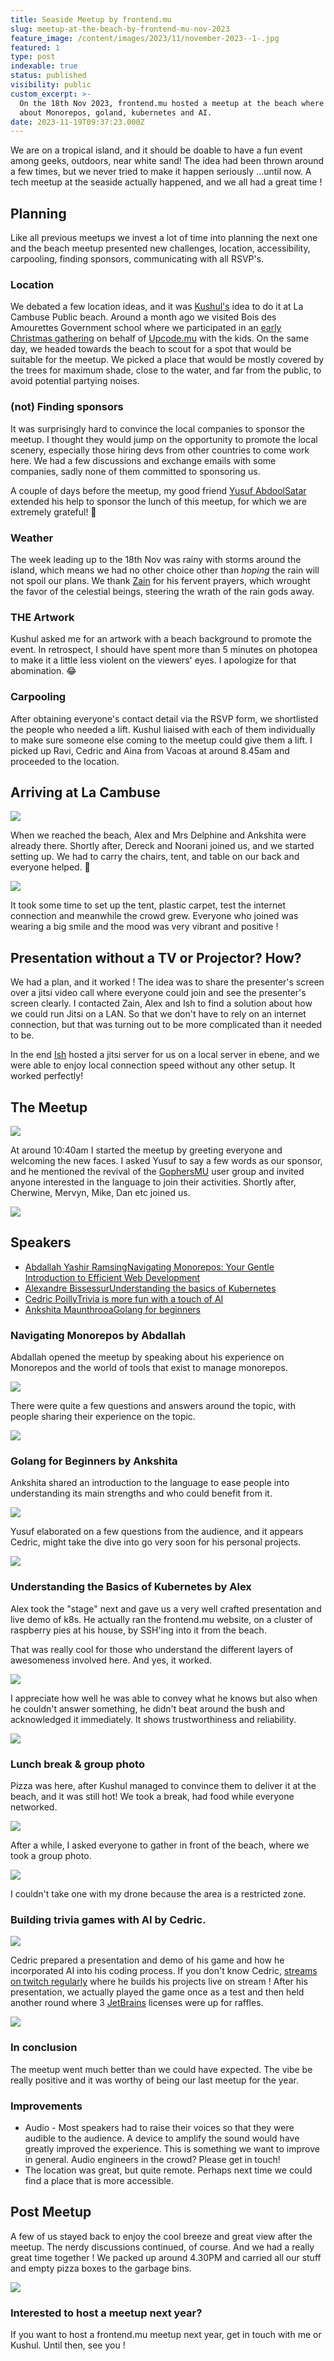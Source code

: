 ```yaml
---
title: Seaside Meetup by frontend.mu
slug: meetup-at-the-beach-by-frontend-mu-nov-2023
feature_image: /content/images/2023/11/november-2023--1-.jpg
featured: 1
type: post
indexable: true
status: published
visibility: public
custom_excerpt: >-
  On the 18th Nov 2023, frontend.mu hosted a meetup at the beach where we spoke
  about Monorepos, goland, kubernetes and AI.
date: 2023-11-19T09:37:23.000Z
---
```


We are on a tropical island, and it should be doable to have a fun event among geeks, outdoors, near white sand! The idea had been thrown around a few times, but we never tried to make it happen seriously …until now. A tech meetup at the seaside actually happened, and we all had a great time !

## Planning

Like all previous meetups we invest a lot of time into planning the next one and the beach meetup presented new challenges, location, accessibility, carpooling, finding sponsors, communicating with all RSVP's.

### Location

We debated a few location ideas, and it was [Kushul's](https://www.linkedin.com/in/kushul-soomaree-515502147/) idea to do it at La Cambuse Public beach. Around a month ago we visited Bois des Amourettes Government school where we participated in an [early Christmas gathering](https://www.linkedin.com/feed/update/urn:li:activity:7120794588373475329) on behalf of [Upcode.mu](https://upcode.mu/) with the kids. On the same day, we headed towards the beach to scout for a spot that would be suitable for the meetup. We picked a place that would be mostly covered by the trees for maximum shade, close to the water, and far from the public, to avoid potential partying noises.

### (not) Finding sponsors

It was surprisingly hard to convince the local companies to sponsor the meetup. I thought they would jump on the opportunity to promote the local scenery, especially those hiring devs from other countries to come work here. We had a few discussions and exchange emails with some companies, sadly none of them committed to sponsoring us.

A couple of days before the meetup, my good friend [Yusuf AbdoolSatar](https://www.linkedin.com/in/fluxy/) extended his help to sponsor the lunch of this meetup, for which we are extremely grateful! 🎉

### Weather

The week leading up to the 18th Nov was rainy with storms around the island, which means we had no other choice other than _hoping_ the rain will not spoil our plans. We thank [Zain](https://twitter.com/EdogawaZain) for his fervent prayers, which wrought the favor of the celestial beings, steering the wrath of the rain gods away.

### THE Artwork

Kushul asked me for an artwork with a beach background to promote the event. In retrospect, I should have spent more than 5 minutes on photopea to make it a little less violent on the viewers' eyes. I apologize for that abomination. 😂

### Carpooling

After obtaining everyone's contact detail via the RSVP form, we shortlisted the people who needed a lift. Kushul liaised with each of them individually to make sure someone else coming to the meetup could give them a lift. I picked up Ravi, Cedric and Aina from Vacoas at around 8.45am and proceeded to the location.

## Arriving at La Cambuse  

![](/content/images/2023/11/image.png)

When we reached the beach, Alex and Mrs Delphine and Ankshita were already there. Shortly after, Dereck and Noorani joined us, and we started setting up. We had to carry the chairs, tent, and table on our back and everyone helped. 🙏

![](/content/images/2023/11/image-1.png)

It took some time to set up the tent, plastic carpet, test the internet connection and meanwhile the crowd grew. Everyone who joined was wearing a big smile and the mood was very vibrant and positive !

## Presentation without a TV or Projector? How?

We had a plan, and it worked ! The idea was to share the presenter's screen over a jitsi video call where everyone could join and see the presenter's screen clearly. I contacted Zain, Alex and Ish to find a solution about how we could run Jitsi on a LAN. So that we don't have to rely on an internet connection, but that was turning out to be more complicated than it needed to be.

In the end [Ish](https://www.linkedin.com/in/ishsookun/) hosted a jitsi server for us on a local server in ebene, and we were able to enjoy local connection speed without any other setup. It worked perfectly!

## The Meetup

![](/content/images/2023/11/image-2.png)

At around 10:40am I started the meetup by greeting everyone and welcoming the new faces. I asked Yusuf to say a few words as our sponsor, and he mentioned the revival of the [GophersMU](https://gophers.mu/) user group and invited anyone interested in the language to join their activities. Shortly after, Cherwine, Mervyn, Mike, Dan etc joined us.

![](/content/images/2023/11/image-3.png)

## Speakers

*   [Abdallah Yashir RamsingNavigating Monorepos: Your Gentle Introduction to Efficient Web Development](https://frontend.mu/speaker/2af3f3bb-0de2-45a2-bd31-a452c85db2da)
*   [Alexandre BissessurUnderstanding the basics of Kubernetes](https://frontend.mu/speaker/a17bf7fa-e3ab-485a-9f28-06dfd5ecf89b)
*   [Cedric PoillyTrivia is more fun with a touch of AI](https://frontend.mu/speaker/549be7b0-1e7d-4deb-9fb3-273cfe0da5b0)
*   [Ankshita MaunthrooaGolang for beginners](https://frontend.mu/speaker/1268900f-f172-42a7-b075-036854c9daff)

### Navigating Monorepos by Abdallah

Abdallah opened the meetup by speaking about his experience on Monorepos and the world of tools that exist to manage monorepos.

![](/content/images/2023/11/image-13.png)

There were quite a few questions and answers around the topic, with people sharing their experience on the topic.

![](/content/images/2023/11/image-4.png)

### Golang for Beginners by Ankshita

Ankshita shared an introduction to the language to ease people into understanding its main strengths and who could benefit from it.

![](/content/images/2023/11/image-15.png)

Yusuf elaborated on a few questions from the audience, and it appears Cedric, might take the dive into go very soon for his personal projects.

![](/content/images/2023/11/image-5.png)

### Understanding the Basics of Kubernetes by Alex

Alex took the "stage" next and gave us a very well crafted presentation and live demo of k8s. He actually ran the frontend.mu website, on a cluster of raspberry pies at his house, by SSH'ing into it from the beach.

That was really cool for those who understand the different layers of awesomeness involved here. And yes, it worked.

![](/content/images/2023/11/image-6.png)

I appreciate how well he was able to convey what he knows but also when he couldn't answer something, he didn't beat around the bush and acknowledged it immediately. It shows trustworthiness and reliability.

![](/content/images/2023/11/image-7.png)

### Lunch break & group photo

Pizza was here, after Kushul managed to convince them to deliver it at the beach, and it was still hot! We took a break, had food while everyone networked.

![](/content/images/2023/11/image-9.png)

After a while, I asked everyone to gather in front of the beach, where we took a group photo.

![](/content/images/2023/11/image-8.png)

I couldn't take one with my drone because the area is a restricted zone.

### Building trivia games with AI by Cedric.

![](/content/images/2023/11/image-10.png)

Cedric prepared a presentation and demo of his game and how he incorporated AI into his coding process. If you don't know Cedric, [streams on twitch regularly](https://www.twitch.tv/cedpoilly) where he builds his projects live on stream ! After his presentation, we actually played the game once as a test and then held another round where 3 [JetBrains](https://jetbarins.com/) licenses were up for raffles.

![](/content/images/2023/11/image-11.png)

### In conclusion

The meetup went much better than we could have expected. The vibe be really positive and it was worthy of being our last meetup for the year.

### Improvements

*   Audio - Most speakers had to raise their voices so that they were audible to the audience. A device to amplify the sound would have greatly improved the experience. This is something we want to improve in general. Audio engineers in the crowd? Please get in touch!
*   The location was great, but quite remote. Perhaps next time we could find a place that is more accessible.

## Post Meetup

A few of us stayed back to enjoy the cool breeze and great view after the meetup. The nerdy discussions continued, of course. And we had a really great time together ! We packed up around 4.30PM and carried all our stuff and empty pizza boxes to the garbage bins.

![](/content/images/2023/11/image-12.png)

### Interested to host a meetup next year?

If you want to host a frontend.mu meetup next year, get in touch with me or Kushul. Until then, see you !